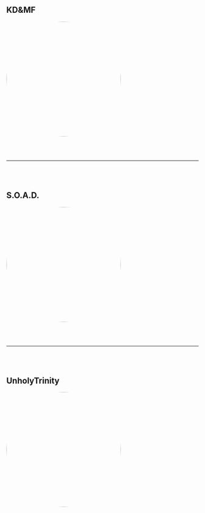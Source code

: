 
<style>
figure {
  border: 0px #cccccc solid;
  padding: 4px;
  margin: auto;
  align: center;
}

figcaption {
  background-color: white;
  color: black;
  font-style: bold;
  padding: 2px;
  text-align: center;
}
</style>

<h2>KD&MF</h2>
<a href="https://radioninjapirata.github.io/radio_fan_KDMF.html" target="_blank"><img src="https://mosaic.scdn.co/640/ab67616d0000b27325d11ddc25133c920cf67e44ab67616d0000b273868aa679a7583bbefc07803cab67616d0000b2738910241e73e9391a88102761ab67616d0000b273be1ae534a1aa21ec5407acda" height="300" width="auto" style="border-radius:50%"></a>

<br /> <br />
<hr style="height:2px;border-width:0;color:gray;background-color:gray"> 
<br /><br />

<h2>S.O.A.D.</h2>
<a href="https://radioninjapirata.github.io/radio_soad.html" target="_blank"><img src="https://mosaic.scdn.co/640/ab67616d0000b27330d45198d0c9e8841f9a9578ab67616d0000b273869e711ac5cbb1460801e0e0ab67616d0000b273c8c79a39007e7f8e48393eacab67616d0000b273f5e7b2e5adaa87430a3eccff" height="300" width="auto" style="border-radius:50%"></a>

<br /> <br />
<hr style="height:2px;border-width:0;color:gray;background-color:gray"> 
<br /><br />

<h2>UnholyTrinity</h2>
<a href="https://radioninjapirata.github.io/radio_unholytrinity.html" target="_blank"><img src="https://mosaic.scdn.co/640/ab67616d0000b273104d6d4db92b0a24c1008eabab67616d0000b27336ecc104d9cf43bc75ef6d3dab67616d0000b273533b2a1e48ed06936c05e860ab67616d0000b273743e2ddc45dfa79006232905" height="300" width="auto" style="border-radius:50%"></a>
